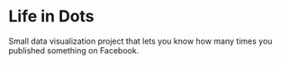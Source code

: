 # Life in Dots

Small data visualization project that lets you know how many times you published something on Facebook.
